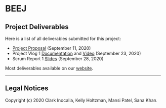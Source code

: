 # BEEJ


## Project Deliverables 

Here is a list of all deliverables submitted for this project: 

- [Project Proposal](https://github.com/ayonoaduo/BEEJ-Project) (September 11, 2020)
- Project Vlog 1 [Documentation](https://github.com/holtzmak/Humane-Transport/wiki/Project-Vlog-1-Documentation) and [Video](https://www.youtube.com/watch?v=yEHSdMMVPaU) (September 23, 2020)
- Scrum Report 1 [Slides](https://sanakhan1997.github.io/Humane-Transport/) (September 28, 2020)

Most deliverables available on our [website](https://sanakhan1997.github.io/Humane-Transport/).

***

## Legal Notices


Copyright (c) 2020 Clark Inocalla, Kelly Holtzman, Mansi Patel, Sana Khan.
